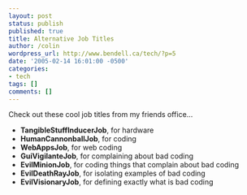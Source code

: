 ```yaml
---
layout: post
status: publish
published: true
title: Alternative Job Titles
author: /colin
wordpress_url: http://www.bendell.ca/tech/?p=5
date: '2005-02-14 16:01:00 -0500'
categories:
- tech
tags: []
comments: []
---
```

Check out these cool job titles from my friends office...

* **TangibleStuffInducerJob**, for hardware 
* **HumanCannonballJob**, for coding
* **WebAppsJob**, for web coding 
* **GuiVigilanteJob**, for complaining about bad coding
* **EvilMinionJob**, for coding things that complain about bad coding
* **EvilDeathRayJob**, for isolating examples of bad coding
* **EvilVisionaryJob**, for defining exactly what is bad coding
